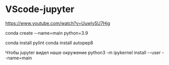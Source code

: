 # VScode-jupyter

https://www.youtube.com/watch?v=UuwlySU7Hjg

conda create --name=main python=3.9


conda install pylint
conda install autopep8

Чтобы jupyter видел наше окружение
python3 -m ipykernel install --user --name=main
